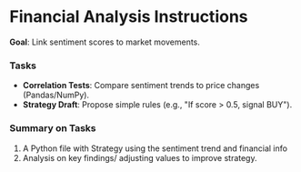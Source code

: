 # Financial Analysis Instructions 
**Goal**: Link sentiment scores to market movements.  

### Tasks   
- **Correlation Tests**: Compare sentiment trends to price changes (Pandas/NumPy).  
- **Strategy Draft**: Propose simple rules (e.g., "If score > 0.5, signal BUY").  

### Summary on Tasks
1. A Python file with Strategy using the sentiment trend and financial info  
2. Analysis on key findings/ adjusting values to improve strategy. 

